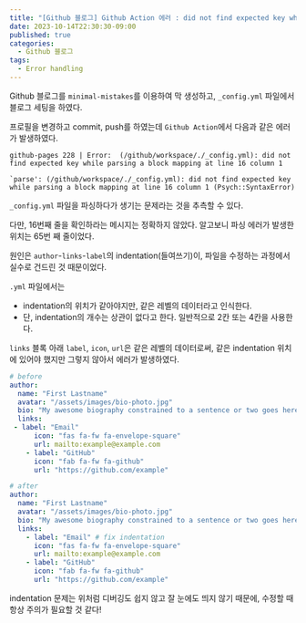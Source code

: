 ```yaml
---
title: "[Github 블로그] Github Action 에러 : did not find expected key while parsing a block mapping at line 16 column 1 (Psych::SyntaxError)"
date: 2023-10-14T22:30:30-09:00
published: true
categories:
  - Github 블로그
tags:
  - Error handling
---
```


Github 블로그를 `minimal-mistakes`를 이용하여 막 생성하고, `_config.yml` 파일에서 블로그 세팅을 하였다.

프로필을 변경하고 commit, push를 하였는데 `Github Action`에서 다음과 같은 에러가 발생하였다.

```
github-pages 228 | Error:  (/github/workspace/./_config.yml): did not find expected key while parsing a block mapping at line 16 column 1

`parse': (/github/workspace/./_config.yml): did not find expected key while parsing a block mapping at line 16 column 1 (Psych::SyntaxError)
```

`_config.yml` 파일을 파싱하다가 생기는 문제라는 것을 추측할 수 있다.

다만, 16번째 줄을 확인하라는 메시지는 정확하지 않았다. 알고보니 파싱 에러가 발생한 위치는 65번 째 줄이었다.

원인은 `author`-`links`-`label`의 indentation(들여쓰기)이, 파일을 수정하는 과정에서 실수로 건드린 것 때문이었다.

`.yml` 파일에서는

- indentation의 위치가 같아야지만, 같은 레벨의 데이터라고 인식한다.
- 단, indentation의 개수는 상관이 없다고 한다. 일반적으로 2칸 또는 4칸을 사용한다.

`links` 블록 아래 `label`, `icon`, `url`은 같은 레벨의 데이터로써, 같은 indentation 위치에 있어야 했지만 그렇지 않아서 에러가 발생하였다.

```yml
# before
author:
  name: "First Lastname"
  avatar: "/assets/images/bio-photo.jpg"
  bio: "My awesome biography constrained to a sentence or two goes here."
  links:
 - label: "Email"
      icon: "fas fa-fw fa-envelope-square"
      url: mailto:example@example.com
    - label: "GitHub"
      icon: "fab fa-fw fa-github"
      url: "https://github.com/example"

# after
author:
  name: "First Lastname"
  avatar: "/assets/images/bio-photo.jpg"
  bio: "My awesome biography constrained to a sentence or two goes here."
  links:
    - label: "Email" # fix indentation
      icon: "fas fa-fw fa-envelope-square"
      url: mailto:example@example.com
    - label: "GitHub"
      icon: "fab fa-fw fa-github"
      url: "https://github.com/example"
```

indentation 문제는 위처럼 디버깅도 쉽지 않고 잘 눈에도 띄지 않기 때문에, 수정할 때 항상 주의가 필요할 것 같다!
